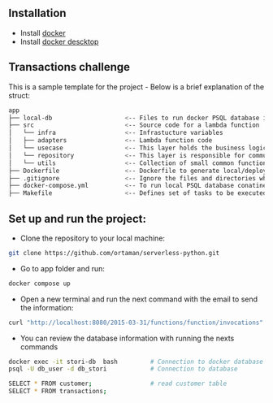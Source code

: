 
## Installation
- Install [docker](https://docs.docker.com/install/linux/docker-ce/ubuntu/#install-using-the-repository1) 
- Install [docker descktop](https://docs.docker.com/desktop/install/ubuntu/)

## Transactions challenge
This is a sample template for the project - Below is a brief explanation of the struct:

```bash
app
├── local-db                    <-- Files to run docker PSQL database in local docker container
├── src                         <-- Source code for a lambda function
│   └── infra                   <-- Infrastucture variables
│   ├── adapters                <-- Lambda function code
│   └── usecase                 <-- This layer holds the business logic of our application
│   └── repository              <-- This layer is responsible for communicating with data sources, whether it is Database, another services, or external APIs
│   └── utils                   <-- Collection of small common functions, data and templates
├── Dockerfile                  <-- Dockerfile to generate local/deploy image 
├── .gitignore                  <-- Ignore the files and directories which are unnecessary to project 
├── docker-compose.yml          <-- To run local PSQL database conatiner
├── Makefile                    <-- Defines set of tasks to be executed
```

## Set up and run the project:
- Clone the repository to your local machine:
```bash
git clone https://github.com/ortaman/serverless-python.git
```

- Go to app folder and run:
```bash
docker compose up
```

- Open a new terminal and run the next command with the email to send the information:
```bash
curl "http://localhost:8080/2015-03-31/functions/function/invocations" -d '{"body": "{\"email\":\"ente011@gmail.com\"}"}'
```

- You can review the database information with running the nexts commands
```bash
docker exec -it stori-db  bash         # Connection to docker database
psql -U db_user -d db_stori            # Connection to database

SELECT * FROM customer;                # read customer table
SELECT * FROM transactions;
```